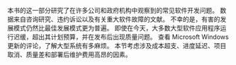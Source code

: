 本书的这一部分研究了在许多公司和政府机构中观察到的常见软件开发问题。 数据来自咨询研究、违约诉讼以及有关重大软件故障的文献。
不幸的是，有害的发展模式仍然比最佳发展模式更为普遍。 即使在今天，大多数大型软件应用程序运行迟缓，超出其计划预算，并在发布后出现质量问题。 查看 Microsoft Windows 更新的评论，了解大型系统有多麻烦。
本节考虑涉及成本超支、进度延迟、项目取消、质量差和部署后维护费用高昂的因素。

